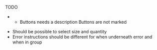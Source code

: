 TODO
+ - Buttons needs a description Buttons are not marked
- Should be possible to select size and quantity
- Error instructions should be different for when underneath error and when in group